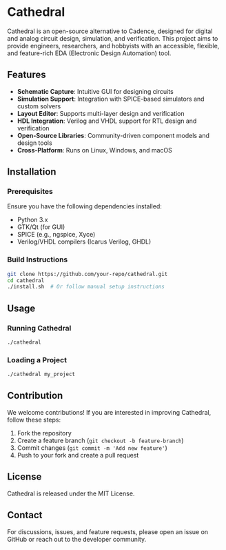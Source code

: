 # Cathedral

Cathedral is an open-source alternative to Cadence, designed for digital and analog circuit design, simulation, and verification. This project aims to provide engineers, researchers, and hobbyists with an accessible, flexible, and feature-rich EDA (Electronic Design Automation) tool.

## Features
- **Schematic Capture**: Intuitive GUI for designing circuits
- **Simulation Support**: Integration with SPICE-based simulators and custom solvers
- **Layout Editor**: Supports multi-layer design and verification
- **HDL Integration**: Verilog and VHDL support for RTL design and verification
- **Open-Source Libraries**: Community-driven component models and design tools
- **Cross-Platform**: Runs on Linux, Windows, and macOS

## Installation
### Prerequisites
Ensure you have the following dependencies installed:
- Python 3.x
- GTK/Qt (for GUI)
- SPICE (e.g., ngspice, Xyce)
- Verilog/VHDL compilers (Icarus Verilog, GHDL)

### Build Instructions
```sh
git clone https://github.com/your-repo/cathedral.git
cd cathedral
./install.sh  # Or follow manual setup instructions
```

## Usage
### Running Cathedral
```sh
./cathedral
```

### Loading a Project
```sh
./cathedral my_project
```

## Contribution
We welcome contributions! If you are interested in improving Cathedral, follow these steps:
1. Fork the repository
2. Create a feature branch (`git checkout -b feature-branch`)
3. Commit changes (`git commit -m 'Add new feature'`)
4. Push to your fork and create a pull request

## License
Cathedral is released under the MIT License.

## Contact
For discussions, issues, and feature requests, please open an issue on GitHub or reach out to the developer community.


